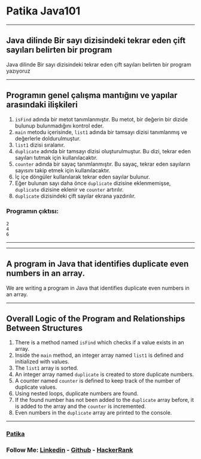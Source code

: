 # Patika Java101

------------
## Java dilinde Bir sayı dizisindeki tekrar eden çift sayıları belirten bir program
Java dilinde Bir sayı dizisindeki tekrar eden çift sayıları belirten bir program yazıyoruz


------------
## Programın genel çalışma mantığını ve yapılar arasındaki ilişkileri
1. `isFind` adında bir metot tanımlanmıştır. Bu metot, bir değerin bir dizide bulunup bulunmadığını kontrol eder.
2. `main` metodu içerisinde, `list1` adında bir tamsayı dizisi tanımlanmış ve değerlerle doldurulmuştur.
3. `list1` dizisi sıralanır.
4. `duplicate` adında bir tamsayı dizisi oluşturulmuştur. Bu dizi, tekrar eden sayıları tutmak için kullanılacaktır.
5. `counter` adında bir sayaç tanımlanmıştır. Bu sayaç, tekrar eden sayıların sayısını takip etmek için kullanılacaktır.
6. İç içe döngüler kullanılarak tekrar eden sayılar bulunur.
7. Eğer bulunan sayı daha önce `duplicate` dizisine eklenmemişse, `duplicate` dizisine eklenir ve `counter` artırılır.
8. `duplicate` dizisindeki çift sayılar ekrana yazdırılır.

### Programın çıktısı:

```
2
4
6
```

------------

------------

## A program in Java that identifies duplicate even numbers in an array.
We are writing a program in Java that identifies duplicate even numbers in an array.

------------
## Overall Logic of the Program and Relationships Between Structures
1. There is a method named `isFind` which checks if a value exists in an array.
2. Inside the `main` method, an integer array named `list1` is defined and initialized with values.
3. The `list1` array is sorted.
4. An integer array named `duplicate` is created to store duplicate numbers.
5. A counter named `counter` is defined to keep track of the number of duplicate values.
6. Using nested loops, duplicate numbers are found.
7. If the found number has not been added to the `duplicate` array before, it is added to the array and the `counter` is incremented.
8. Even numbers in the `duplicate` array are printed to the console.


------------
### [Patika](https://academy.patika.dev/courses/java101)

### **Follow Me:**  [Linkedin](https://www.linkedin.com/in/volkanguder/) - [Github](https://github.com/Volkanguder) - [HackerRank](https://www.hackerrank.com/volkanguder?hr_r=1)